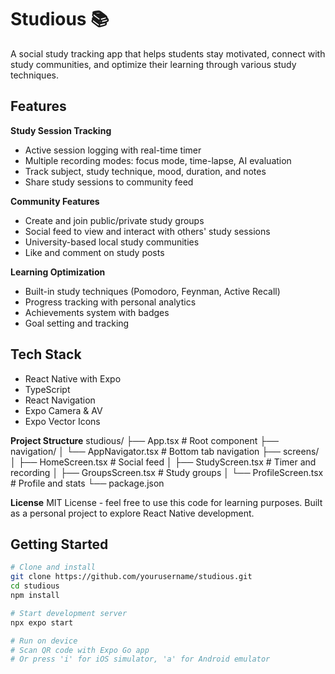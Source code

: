# Studious 📚

A social study tracking app that helps students stay motivated, connect with study communities, and optimize their learning through various study techniques.

## Features

**Study Session Tracking**
- Active session logging with real-time timer
- Multiple recording modes: focus mode, time-lapse, AI evaluation
- Track subject, study technique, mood, duration, and notes
- Share study sessions to community feed

**Community Features**  
- Create and join public/private study groups
- Social feed to view and interact with others' study sessions
- University-based local study communities
- Like and comment on study posts

**Learning Optimization**
- Built-in study techniques (Pomodoro, Feynman, Active Recall)
- Progress tracking with personal analytics
- Achievements system with badges
- Goal setting and tracking

## Tech Stack

- React Native with Expo
- TypeScript
- React Navigation
- Expo Camera & AV
- Expo Vector Icons

**Project Structure**
studious/
├── App.tsx                    # Root component
├── navigation/
│   └── AppNavigator.tsx       # Bottom tab navigation
├── screens/
│   ├── HomeScreen.tsx         # Social feed
│   ├── StudyScreen.tsx        # Timer and recording
│   ├── GroupsScreen.tsx       # Study groups
│   └── ProfileScreen.tsx      # Profile and stats
└── package.json

**License**
MIT License - feel free to use this code for learning purposes.
Built as a personal project to explore React Native development.

## Getting Started

```bash
# Clone and install
git clone https://github.com/yourusername/studious.git
cd studious
npm install

# Start development server
npx expo start

# Run on device
# Scan QR code with Expo Go app
# Or press 'i' for iOS simulator, 'a' for Android emulator
